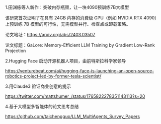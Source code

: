 1.田渊栋等人新作：突破内存瓶颈，让一块4090预训练7B大模型

该研究首次证明了在具有 24GB 内存的消费级 GPU（例如 NVIDIA RTX 4090）上预训练 7B 模型的可行性，无需模型并行、检查点或卸载策略。

论文地址：https://arxiv.org/abs/2403.03507

论文标题：GaLore: Memory-Efficient LLM Training by Gradient Low-Rank Projection

2.Hugging Face 启动开源机器人项目，由前特斯拉科学家领导

https://venturebeat.com/ai/hugging-face-is-launching-an-open-source-robotics-project-led-by-former-tesla-scientist/

3.用Claude3 验证商业创意的提示

https://twitter.com/mattshumer_/status/1765822278351143113?s=20

4.基于大模型多智能体的论文思考总结

https://github.com/taichengguo/LLM_MultiAgents_Survey_Papers

